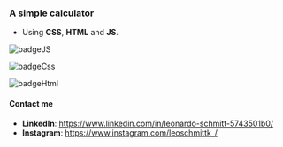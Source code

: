 ### A simple calculator 
- Using **CSS**, **HTML** and **JS**. 

![badgeJS](https://img.shields.io/badge/javascript-%23F7DF1E.svg?&style=flat-square&logo=javascript&logoColor=black&labelColor=black) 

 ![badgeCss](https://img.shields.io/badge/html-%23239120.svg?&style=flat-square&logo=html5&logoColor=white) 

 ![badgeHtml](https://img.shields.io/badge/html5%20-%23E34F26.svg?&style=for-the-badge&logo=html5&logoColor=white)


#### Contact me 
- **LinkedIn**: https://www.linkedin.com/in/leonardo-schmitt-5743501b0/ 
- **Instagram**: https://www.instagram.com/leoschmittk_/
